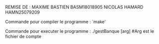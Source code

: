 REMISE DE :
    MAXIME BASTIEN BASM18018905
    NICOLAS HAMARD HAMN25079209

Commande pour compiler le programme : 
`make'

Commande pour executer le programme : 
./gestBanque [arg]  #Arg est le fichier de compte
